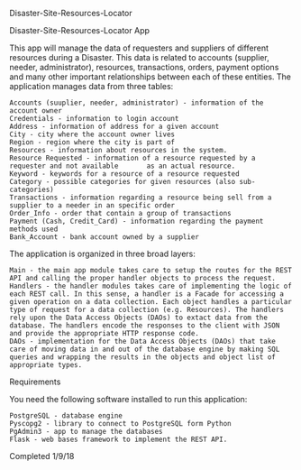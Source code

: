 Disaster-Site-Resources-Locator

Disaster-Site-Resources-Locator App

This app will manage the data of requesters and suppliers of different resources during a Disaster. This data is related to accounts (supplier, needer, administrator), resources, transactions, orders, payment options and many other important relationships between each of these entities. The application manages data from three tables:

    Accounts (suuplier, needer, administrator) - information of the account owner
    Credentials - information to login account
    Address - information of address for a given account
    City - city where the account owner lives
    Region - region where the city is part of
    Resources - information about resources in the system.
    Resource Requested - information of a resource requested by a requester and not available 		as an actual resource.
    Keyword - keywords for a resource of a resource requested
    Category - possible categories for given resources (also sub-categories)
    Transactions - information regarding a resource being sell from a supplier to a needer in an specific order
    Order_Info - order that contain a group of transactions
    Payment (Cash, Credit_Card) - information regarding the payment methods used
    Bank_Account - bank account owned by a supplier
    

The application is organized in three broad layers:

    Main - the main app module takes care to setup the routes for the REST API and calling the proper handler objects to process the request.
    Handlers - the handler modules takes care of implementing the logic of each REST call. In this sense, a handler is a Facade for accessing a given operation on a data collection. Each object handles a particular type of request for a data collection (e.g. Resources). The handlers rely upon the Data Access Objects (DAOs) to extact data from the database. The handlers encode the responses to the client with JSON and provide the appropriate HTTP response code.
    DAOs - implementation for the Data Access Objects (DAOs) that take care of moving data in and out of the database engine by making SQL queries and wrapping the results in the objects and object list of appropriate types.

Requirements

You need the following software installed to run this application:

    PostgreSQL - database engine
    Pyscopg2 - library to connect to PostgreSQL form Python
    PgAdmin3 - app to manage the databases
    Flask - web bases framework to implement the REST API.



Completed 1/9/18
